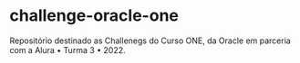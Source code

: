 # challenge-oracle-one
Repositório destinado as Challenegs do Curso ONE, da Oracle em parceria com a Alura • Turma 3 • 2022.
